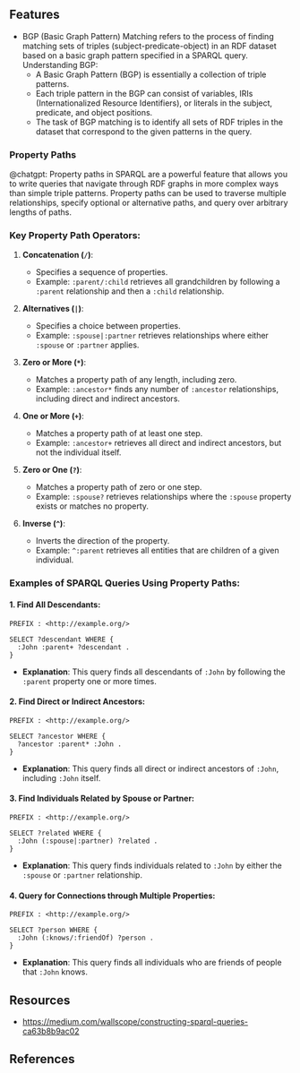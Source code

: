 
## Features

- BGP (Basic Graph Pattern) Matching refers to the process of finding matching sets of triples (subject-predicate-object) in an RDF dataset based on a basic graph pattern specified in a SPARQL query.
Understanding BGP:
    - A Basic Graph Pattern (BGP) is essentially a collection of triple patterns.
    - Each triple pattern in the BGP can consist of variables, IRIs (Internationalized Resource Identifiers), or literals in the subject, predicate, and object positions.
    - The task of BGP matching is to identify all sets of RDF triples in the dataset that correspond to the given patterns in the query.

### Property Paths

@chatgpt: Property paths in SPARQL are a powerful feature that allows you to write queries that navigate through RDF graphs in more complex ways than simple triple patterns. Property paths can be used to traverse multiple relationships, specify optional or alternative paths, and query over arbitrary lengths of paths.

### Key Property Path Operators:

1. **Concatenation (`/`)**:
   - Specifies a sequence of properties.
   - Example: `:parent/:child` retrieves all grandchildren by following a `:parent` relationship and then a `:child` relationship.

2. **Alternatives (`|`)**:
   - Specifies a choice between properties.
   - Example: `:spouse|:partner` retrieves relationships where either `:spouse` or `:partner` applies.

3. **Zero or More (`*`)**:
   - Matches a property path of any length, including zero.
   - Example: `:ancestor*` finds any number of `:ancestor` relationships, including direct and indirect ancestors.

4. **One or More (`+`)**:
   - Matches a property path of at least one step.
   - Example: `:ancestor+` retrieves all direct and indirect ancestors, but not the individual itself.

5. **Zero or One (`?`)**:
   - Matches a property path of zero or one step.
   - Example: `:spouse?` retrieves relationships where the `:spouse` property exists or matches no property.

6. **Inverse (`^`)**:
   - Inverts the direction of the property.
   - Example: `^:parent` retrieves all entities that are children of a given individual.

### Examples of SPARQL Queries Using Property Paths:

#### 1. Find All Descendants:
```sparql
PREFIX : <http://example.org/>

SELECT ?descendant WHERE {
  :John :parent+ ?descendant .
}
```
- **Explanation**: This query finds all descendants of `:John` by following the `:parent` property one or more times.

#### 2. Find Direct or Indirect Ancestors:
```sparql
PREFIX : <http://example.org/>

SELECT ?ancestor WHERE {
  ?ancestor :parent* :John .
}
```
- **Explanation**: This query finds all direct or indirect ancestors of `:John`, including `:John` itself.

#### 3. Find Individuals Related by Spouse or Partner:
```sparql
PREFIX : <http://example.org/>

SELECT ?related WHERE {
  :John (:spouse|:partner) ?related .
}
```
- **Explanation**: This query finds individuals related to `:John` by either the `:spouse` or `:partner` relationship.

#### 4. Query for Connections through Multiple Properties:
```sparql
PREFIX : <http://example.org/>

SELECT ?person WHERE {
  :John (:knows/:friendOf) ?person .
}
```
- **Explanation**: This query finds all individuals who are friends of people that `:John` knows.

## Resources

- https://medium.com/wallscope/constructing-sparql-queries-ca63b8b9ac02

## References